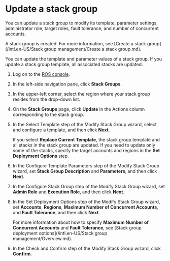 # Update a stack group

You can update a stack group to modify its template, parameter settings, administrator role, target roles, fault tolerance, and number of concurrent accounts.

A stack group is created. For more information, see [Create a stack group](/intl.en-US/Stack group management/Create a stack group.md).

You can update the template and parameter values of a stack group. If you update a stack group template, all associated stacks are updated.

1.  Log on to the [ROS console](http://ros.console.aliyun.com).

2.  In the left-side navigation pane, click **Stack Groups**.

3.  In the upper-left corner, select the region where your stack group resides from the drop-down list.

4.  On the **Stack Groups** page, click **Update** in the Actions column corresponding to the stack group.

5.  In the Select Template step of the Modify Stack Group wizard, select and configure a template, and then click **Next**.

    If you select **Replace Current Template**, the stack group template and all stacks in the stack group are updated. If you need to update only some of the stacks, specify the target accounts and regions in the **Set Deployment Options** step.

6.  In the Configure Template Parameters step of the Modify Stack Group wizard, set **Stack Group Description** and **Parameters**, and then click **Next**.

7.  In the Configure Stack Group step of the Modify Stack Group wizard, set **Admin Role** and **Execution Role**, and then click **Next**.

8.  In the Set Deployment Options step of the Modify Stack Group wizard, set **Accounts**, **Regions**, **Maximum Number of Concurrent Accounts**, and **Fault Tolerance**, and then click **Next**.

    For more information about how to specify **Maximum Number of Concurrent Accounts** and **Fault Tolerance**, see [Stack group deployment options](/intl.en-US/Stack group management/Overview.md).

9.  In the Check and Confirm step of the Modify Stack Group wizard, click **Confirm**.


